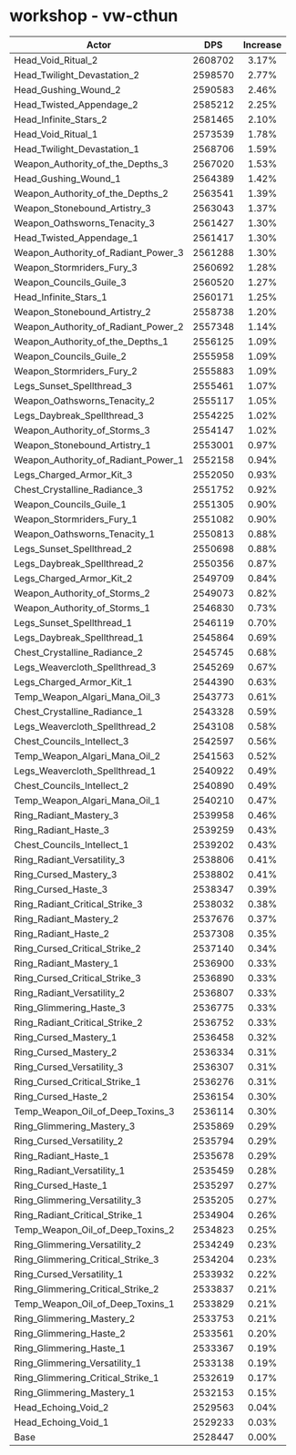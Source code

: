 # workshop - vw-cthun
| Actor | DPS | Increase |
|---|:---:|:---:|
|Head_Void_Ritual_2|2608702|3.17%|
|Head_Twilight_Devastation_2|2598570|2.77%|
|Head_Gushing_Wound_2|2590583|2.46%|
|Head_Twisted_Appendage_2|2585212|2.25%|
|Head_Infinite_Stars_2|2581465|2.10%|
|Head_Void_Ritual_1|2573539|1.78%|
|Head_Twilight_Devastation_1|2568706|1.59%|
|Weapon_Authority_of_the_Depths_3|2567020|1.53%|
|Head_Gushing_Wound_1|2564389|1.42%|
|Weapon_Authority_of_the_Depths_2|2563541|1.39%|
|Weapon_Stonebound_Artistry_3|2563043|1.37%|
|Weapon_Oathsworns_Tenacity_3|2561427|1.30%|
|Head_Twisted_Appendage_1|2561417|1.30%|
|Weapon_Authority_of_Radiant_Power_3|2561288|1.30%|
|Weapon_Stormriders_Fury_3|2560692|1.28%|
|Weapon_Councils_Guile_3|2560520|1.27%|
|Head_Infinite_Stars_1|2560171|1.25%|
|Weapon_Stonebound_Artistry_2|2558738|1.20%|
|Weapon_Authority_of_Radiant_Power_2|2557348|1.14%|
|Weapon_Authority_of_the_Depths_1|2556125|1.09%|
|Weapon_Councils_Guile_2|2555958|1.09%|
|Weapon_Stormriders_Fury_2|2555883|1.09%|
|Legs_Sunset_Spellthread_3|2555461|1.07%|
|Weapon_Oathsworns_Tenacity_2|2555117|1.05%|
|Legs_Daybreak_Spellthread_3|2554225|1.02%|
|Weapon_Authority_of_Storms_3|2554147|1.02%|
|Weapon_Stonebound_Artistry_1|2553001|0.97%|
|Weapon_Authority_of_Radiant_Power_1|2552158|0.94%|
|Legs_Charged_Armor_Kit_3|2552050|0.93%|
|Chest_Crystalline_Radiance_3|2551752|0.92%|
|Weapon_Councils_Guile_1|2551305|0.90%|
|Weapon_Stormriders_Fury_1|2551082|0.90%|
|Weapon_Oathsworns_Tenacity_1|2550813|0.88%|
|Legs_Sunset_Spellthread_2|2550698|0.88%|
|Legs_Daybreak_Spellthread_2|2550356|0.87%|
|Legs_Charged_Armor_Kit_2|2549709|0.84%|
|Weapon_Authority_of_Storms_2|2549073|0.82%|
|Weapon_Authority_of_Storms_1|2546830|0.73%|
|Legs_Sunset_Spellthread_1|2546119|0.70%|
|Legs_Daybreak_Spellthread_1|2545864|0.69%|
|Chest_Crystalline_Radiance_2|2545745|0.68%|
|Legs_Weavercloth_Spellthread_3|2545269|0.67%|
|Legs_Charged_Armor_Kit_1|2544390|0.63%|
|Temp_Weapon_Algari_Mana_Oil_3|2543773|0.61%|
|Chest_Crystalline_Radiance_1|2543328|0.59%|
|Legs_Weavercloth_Spellthread_2|2543108|0.58%|
|Chest_Councils_Intellect_3|2542597|0.56%|
|Temp_Weapon_Algari_Mana_Oil_2|2541563|0.52%|
|Legs_Weavercloth_Spellthread_1|2540922|0.49%|
|Chest_Councils_Intellect_2|2540890|0.49%|
|Temp_Weapon_Algari_Mana_Oil_1|2540210|0.47%|
|Ring_Radiant_Mastery_3|2539958|0.46%|
|Ring_Radiant_Haste_3|2539259|0.43%|
|Chest_Councils_Intellect_1|2539202|0.43%|
|Ring_Radiant_Versatility_3|2538806|0.41%|
|Ring_Cursed_Mastery_3|2538802|0.41%|
|Ring_Cursed_Haste_3|2538347|0.39%|
|Ring_Radiant_Critical_Strike_3|2538032|0.38%|
|Ring_Radiant_Mastery_2|2537676|0.37%|
|Ring_Radiant_Haste_2|2537308|0.35%|
|Ring_Cursed_Critical_Strike_2|2537140|0.34%|
|Ring_Radiant_Mastery_1|2536900|0.33%|
|Ring_Cursed_Critical_Strike_3|2536890|0.33%|
|Ring_Radiant_Versatility_2|2536807|0.33%|
|Ring_Glimmering_Haste_3|2536775|0.33%|
|Ring_Radiant_Critical_Strike_2|2536752|0.33%|
|Ring_Cursed_Mastery_1|2536458|0.32%|
|Ring_Cursed_Mastery_2|2536334|0.31%|
|Ring_Cursed_Versatility_3|2536307|0.31%|
|Ring_Cursed_Critical_Strike_1|2536276|0.31%|
|Ring_Cursed_Haste_2|2536154|0.30%|
|Temp_Weapon_Oil_of_Deep_Toxins_3|2536114|0.30%|
|Ring_Glimmering_Mastery_3|2535869|0.29%|
|Ring_Cursed_Versatility_2|2535794|0.29%|
|Ring_Radiant_Haste_1|2535678|0.29%|
|Ring_Radiant_Versatility_1|2535459|0.28%|
|Ring_Cursed_Haste_1|2535297|0.27%|
|Ring_Glimmering_Versatility_3|2535205|0.27%|
|Ring_Radiant_Critical_Strike_1|2534904|0.26%|
|Temp_Weapon_Oil_of_Deep_Toxins_2|2534823|0.25%|
|Ring_Glimmering_Versatility_2|2534249|0.23%|
|Ring_Glimmering_Critical_Strike_3|2534204|0.23%|
|Ring_Cursed_Versatility_1|2533932|0.22%|
|Ring_Glimmering_Critical_Strike_2|2533837|0.21%|
|Temp_Weapon_Oil_of_Deep_Toxins_1|2533829|0.21%|
|Ring_Glimmering_Mastery_2|2533753|0.21%|
|Ring_Glimmering_Haste_2|2533561|0.20%|
|Ring_Glimmering_Haste_1|2533367|0.19%|
|Ring_Glimmering_Versatility_1|2533138|0.19%|
|Ring_Glimmering_Critical_Strike_1|2532619|0.17%|
|Ring_Glimmering_Mastery_1|2532153|0.15%|
|Head_Echoing_Void_2|2529563|0.04%|
|Head_Echoing_Void_1|2529233|0.03%|
|Base|2528447|0.00%|
